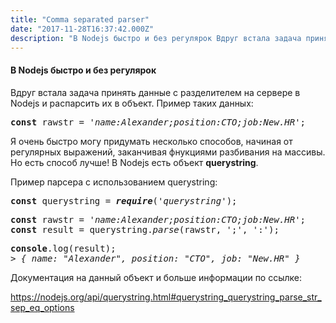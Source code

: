 ```yaml
---
title: "Comma separated parser"
date: "2017-11-28T16:37:42.000Z"
description: "В Nodejs быстро и без регулярок Вдруг встала задача принять данные с разделителем на сервере в Nodejs и распарсить их в объект. "
---
```


<h4>В Nodejs быстро и без регулярок</h4>
<p>Вдруг встала задача принять данные с разделителем на сервере в Nodejs и распарсить их в объект. Пример таких данных:</p>
<pre><strong>const</strong> rawstr = <em>'name:Alexander;position:CTO;job:New.HR'</em>;</pre>
<p>Я очень быстро могу придумать несколько способов, начиная от регулярных выражений, заканчивая фнукциями разбивания на массивы. Но есть способ лучше! В Nodejs есть объект <strong>querystring</strong>.</p>
<p>Пример парсера с использованием querystring:</p>
<pre><strong>const</strong> querystring = <strong><em>require</em></strong>(<em>'querystring'</em>);</pre>
<pre><strong>const</strong> rawstr = <em>'name:Alexander;position:CTO;job:New.HR'</em>;<br><strong>const</strong> result = querystring.<em>parse</em>(rawstr, ';', ':');</pre>
<pre><strong>console</strong>.log(result);<br><em>&gt; { name: "Alexander", position: "CTO", job: "New.HR" }</em></pre>
<p>Документация на данный объект и больше информации по ссылке:</p>
<p><a href="https://nodejs.org/api/querystring.html#querystring_querystring_parse_str_sep_eq_options">https://nodejs.org/api/querystring.html#querystring_querystring_parse_str_sep_eq_options</a></p>


